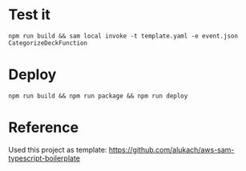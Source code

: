 # Test it

```
npm run build && sam local invoke -t template.yaml -e event.json CategorizeDeckFunction
```

# Deploy

```
npm run build && npm run package && npm run deploy
```

# Reference

Used this project as template: https://github.com/alukach/aws-sam-typescript-boilerplate
